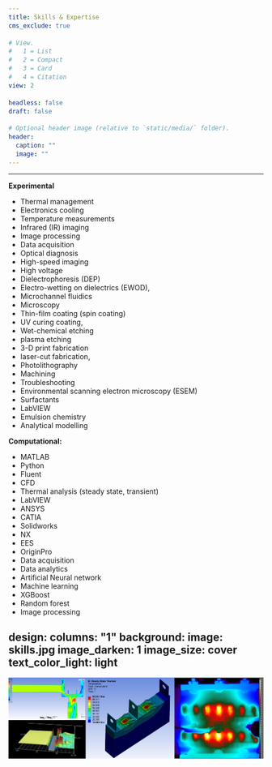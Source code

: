```yaml
---
title: Skills & Expertise
cms_exclude: true

# View.
#   1 = List
#   2 = Compact
#   3 = Card
#   4 = Citation
view: 2

headless: false
draft: false

# Optional header image (relative to `static/media/` folder).
header:
  caption: ""
  image: ""
---
```


---
**Experimental**
* Thermal management
* Electronics cooling
* Temperature measurements
* Infrared (IR) imaging
* Image processing
* Data acquisition
* Optical diagnosis 
* High-speed imaging
* High voltage 
* Dielectrophoresis (DEP)
* Electro-wetting on dielectrics (EWOD), 
* Microchannel fluidics
* Microscopy
* Thin-film coating (spin coating)
* UV curing coating, 
* Wet-chemical etching
* plasma etching
* 3-D print fabrication
* laser-cut fabrication, 
* Photolithography 
* Machining
* Troubleshooting
* Environmental scanning electron microscopy (ESEM)
* Surfactants
* LabVIEW
* Emulsion chemistry
* Analytical modelling

**Computational:**
* MATLAB
* Python
* Fluent
* CFD
* Thermal analysis (steady state, transient)  
* LabVIEW
* ANSYS
* CATIA
* Solidworks
* NX
* EES
* OriginPro
* Data acquisition
* Data analytics
* Artificial Neural network
* Machine learning
* XGBoost
* Random forest
* Image processing 

design:
  columns: "1"
  background:
    image: skills.jpg
    image_darken: 1
    image_size: cover
    text_color_light: light
---
![screen reader text](skills.jpg)
